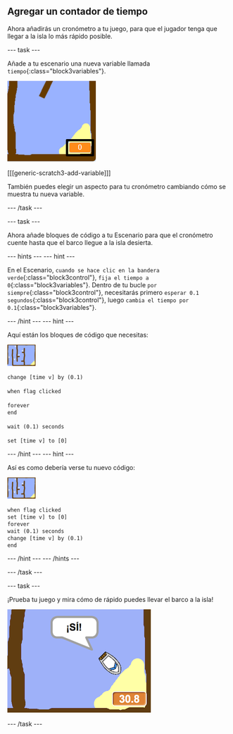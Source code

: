 ## Agregar un contador de tiempo

Ahora añadirás un cronómetro a tu juego, para que el jugador tenga que llegar a la isla lo más rápido posible.

\--- task \---

Añade a tu escenario una nueva variable llamada `tiempo`{:class="block3variables"}.

![captura de pantalla](images/boat-variable-annotated.png)

[[[generic-scratch3-add-variable]]]

También puedes elegir un aspecto para tu cronómetro cambiando cómo se muestra tu nueva variable.

\--- /task \---

\--- task \---

Ahora añade bloques de código a tu Escenario para que el cronómetro cuente hasta que el barco llegue a la isla desierta.

\--- hints \--- \--- hint \---

En el Escenario, `cuando se hace clic en la bandera verde`{:class="block3control"}, `fija el tiempo a 0`{:class="block3variables"}. Dentro de tu bucle `por siempre`{:class="block3control"}, necesitarás primero `esperar 0.1 segundos`{:class="block3control"}, luego `cambia el tiempo por 0.1`{:class="block3variables"}.

\--- /hint \--- \--- hint \---

Aquí están los bloques de código que necesitas:

![escenario](images/stage.png)

```blocks3
change [time v] by (0.1)

when flag clicked

forever
end

wait (0.1) seconds

set [time v] to [0]
```

\--- /hint \--- \--- hint \---

Así es como debería verse tu nuevo código:

![escenario](images/stage.png)

```blocks3
when flag clicked
set [time v] to [0]
forever
wait (0.1) seconds
change [time v] by (0.1)
end
```

\--- /hint \--- \--- /hints \---

\--- /task \---

\--- task \---

¡Prueba tu juego y mira cómo de rápido puedes llevar el barco a la isla!

![captura de pantalla](images/boat-variable-test.png)

\--- /task \---